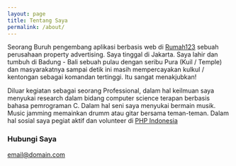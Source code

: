 ```yaml
---
layout: page
title: Tentang Saya
permalink: /about/
---
```


Seorang Buruh pengembang aplikasi berbasis web di [Rumah123](http://www.rumah123.com) sebuah perusahaan property advertising. Saya tinggal di Jakarta. Saya lahir dan tumbuh di Badung - Bali sebuah pulau dengan seribu Pura (Kuil / Temple) dan masyarakatnya sampai detik ini masih mempercayakan kulkul / kentongan sebagai komandan tertinggi. Itu sangat menakjubkan!

Diluar kegiatan sebagai seorang Professional, dalam hal keilmuan saya menyukai research dalam bidang computer science terapan berbasis bahasa pemrograman C. Dalam hal seni saya menyukai bermain musik. Music jamming memainkan drumm atau gitar bersama teman-teman. Dalam hal sosial saya pegiat aktif dan volunteer di [PHP Indonesia](http://phpindonesia.or.id)

### Hubungi Saya

[email@domain.com](mailto:okaprinarjaya@gmail.com)
